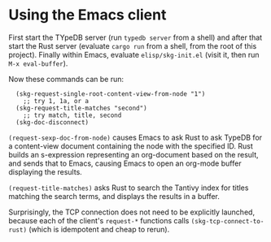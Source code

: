 # Using the Emacs client

First start the TYpeDB server
  (run `typedb server` from a shell)
and after that start the Rust server
  (evaluate `cargo run` from a shell,
   from the root of this project).
Finally within Emacs, evaluate `elisp/skg-init.el`
  (visit it, then run `M-x eval-buffer`).

Now these commands can be run:
```
  (skg-request-single-root-content-view-from-node "1")
    ;; try 1, 1a, or a
  (skg-request-title-matches "second")
    ;; try match, title, second
  (skg-doc-disconnect)
```

`(request-sexp-doc-from-node)` causes Emacs to ask Rust to ask TypeDB
for a content-view document containing the node with the specified ID.
Rust builds an s-expression representing an org-document
based on the result, and sends that to Emacs,
causing Emacs to open an org-mode buffer displaying the results.

`(request-title-matches)` asks Rust to search the Tantivy index
for titles matching the search terms,
and displays the results in a buffer.

Surprisingly, the TCP connection
does not need to be explicitly launched,
because each of the client's `request-*` functions
calls `(skg-tcp-connect-to-rust)`
(which is idempotent and cheap to rerun).
